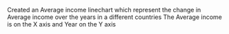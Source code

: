 Created an Average income linechart which represent the change in Average income over the years in a different countries
The Average income is on the X axis and Year on the Y axis
